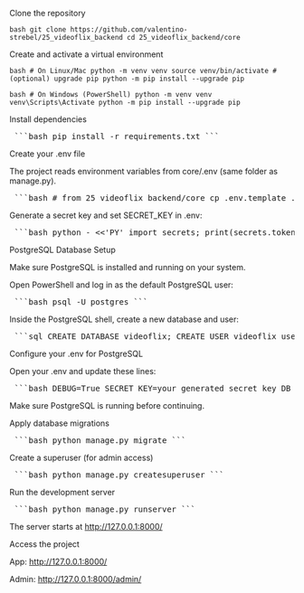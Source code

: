 Clone the repository

```
bash git clone https://github.com/valentino-strebel/25_videoflix_backend cd 25_videoflix_backend/core
```

Create and activate a virtual environment

```
bash # On Linux/Mac python -m venv venv source venv/bin/activate # (optional) upgrade pip python -m pip install --upgrade pip
```

```
bash # On Windows (PowerShell) python -m venv venv venv\Scripts\Activate python -m pip install --upgrade pip
```

Install dependencies

<pre> ```bash pip install -r requirements.txt ``` </pre>

Create your .env file

The project reads environment variables from core/.env (same folder as manage.py).

<pre> ```bash # from 25_videoflix_backend/core cp .env.template .env ``` </pre>

Generate a secret key and set SECRET_KEY in .env:

<pre> ```bash python - <<'PY' import secrets; print(secrets.token_urlsafe(64)) PY ``` </pre>

PostgreSQL Database Setup

Make sure PostgreSQL is installed and running on your system.

Open PowerShell and log in as the default PostgreSQL user:

<pre> ```bash psql -U postgres ``` </pre>

Inside the PostgreSQL shell, create a new database and user:

<pre> ```sql CREATE DATABASE videoflix; CREATE USER videoflix_user WITH PASSWORD 'yourpassword'; GRANT ALL PRIVILEGES ON DATABASE videoflix TO videoflix_user; ALTER DATABASE videoflix OWNER TO videoflix_user; \q ``` </pre>

Configure your .env for PostgreSQL

Open your .env and update these lines:

<pre> ```bash DEBUG=True SECRET_KEY=your_generated_secret_key DB_NAME=videoflix DB_USER=videoflix_user DB_PASSWORD=yourpassword DB_HOST=127.0.0.1 DB_PORT=5432 ``` </pre>

Make sure PostgreSQL is running before continuing.

Apply database migrations

<pre> ```bash python manage.py migrate ``` </pre>

Create a superuser (for admin access)

<pre> ```bash python manage.py createsuperuser ``` </pre>

Run the development server

<pre> ```bash python manage.py runserver ``` </pre>

The server starts at http://127.0.0.1:8000/

Access the project

App: http://127.0.0.1:8000/

Admin: http://127.0.0.1:8000/admin/
